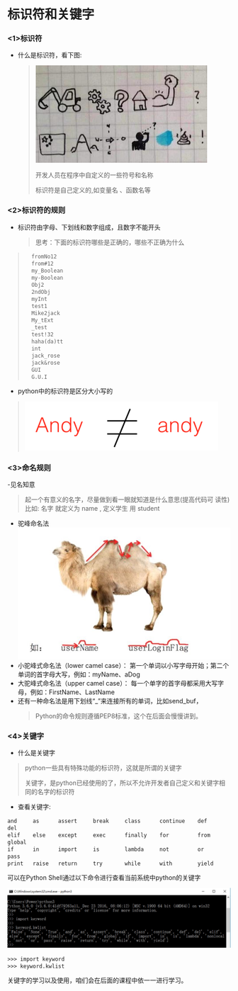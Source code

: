# 标识符和关键字

### <1>标识符

- 什么是标识符，看下图:
  > ![标识符](../images/01-第1天-4.jpg)
  >
  > 开发人员在程序中自定义的一些符号和名称
  >
  > 标识符是自己定义的,如变量名 、函数名等

### <2>标识符的规则
- 标识符由字母、下划线和数字组成，且数字不能开头

  > 思考：下面的标识符哪些是正确的，哪些不正确为什么
>```
>   fromNo12
>   from#12
>   my_Boolean
>   my-Boolean
>   Obj2
>   2ndObj
>   myInt
>   test1
>   Mike2jack
>   My_tExt
>   _test
>   test!32
>   haha(da)tt
>   int
>   jack_rose
>   jack&rose
>   GUI
>   G.U.I
>```

- python中的标识符是区分大小写的

>![大小写](../images/01-第1天-5.jpg) 


### <3>命名规则

-见名知意

> 起一个有意义的名字，尽量做到看一眼就知道是什么意思(提高代码可 读性) 比如: 名字 就定义为 name , 定义学生 用 student

- 驼峰命名法
![驼峰法](../images/01-第1天-6.jpg) 
- 小驼峰式命名法（lower camel case）： 第一个单词以小写字母开始；第二个单词的首字母大写，例如：myName、aDog
- 大驼峰式命名法（upper camel case）： 每一个单字的首字母都采用大写字母，例如：FirstName、LastName
- 还有一种命名法是用下划线“_”来连接所有的单词，比如send_buf，
  > Python的命令规则遵循PEP8标准，这个在后面会慢慢讲到。

### <4>关键字

- 什么是关键字

> python一些具有特殊功能的标识符，这就是所谓的关键字
>
> 关键字，是python已经使用的了，所以不允许开发者自己定义和关键字相同的名字的标识符

- 查看关键字:
```
and     as      assert     break     class      continue    def     del
elif    else    except     exec      finally    for         from    global
if      in      import     is        lambda     not         or      pass
print   raise   return     try       while      with        yield
```

可以在Python Shell通过以下命令进行查看当前系统中python的关键字

![img](../images/01-第1天-7.png) 
```
>>> import keyword
>>> keyword.kwlist
```
关键字的学习以及使用，咱们会在后面的课程中依一一进行学习。